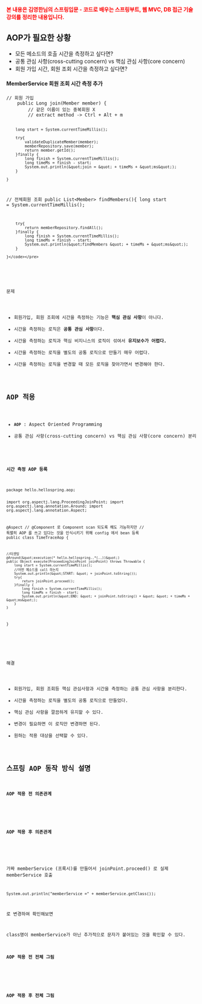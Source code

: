 <p><strong><p style="color: red;">본 내용은 김영한님의 스프링입문 - 코드로 배우는 스프링부트, 웹 MVC, DB 접근 기술 강의를 정리한 내용입니다.</p></strong></p>
<h2 id="aop가-필요한-상황">AOP가 필요한 상황</h2>
<ul>
<li>모든 메소드의 호출 시간을 측정하고 싶다면? </li>
<li>공통 관심 사항(cross-cutting concern) vs 핵심 관심 사항(core concern)</li>
<li>회원 가입 시간, 회원 조회 시간을 측정하고 싶다면?
<img alt="" src="https://velog.velcdn.com/images/gmltn9233/post/61fe902d-5897-41a9-a0af-fdfded9f5b56/image.png" /></li>
</ul>
<h4 id="memberservice-회원-조회-시간-측정-추가">MemberService 회원 조회 시간 측정 추가</h4>
<pre><code class="language-java">// 회원 가입
    public Long join(Member member) {
        // 같은 이름이 있는 중복회원 X
        // extract method -&gt; Ctrl + Alt + m

        long start = System.currentTimeMillis();

        try{
            validateDuplicateMember(member);
            memberRepository.save(member);
            return member.getId();
        }finally {
            long finish = System.currentTimeMillis();
            long timeMs = finish - start;
            System.out.println(&quot;join = &quot; + timeMs + &quot;ms&quot;);
        }

    }
 // 전체회원 조회
    public List&lt;Member&gt; findMembers(){
        long start = System.currentTimeMillis();

        try{
            return memberRepository.findAll();
        }finally {
            long finish = System.currentTimeMillis();
            long timeMs = finish - start;
            System.out.println(&quot;findMembers &quot; + timeMs + &quot;ms&quot;);
        }

    }</code></pre>
<p><img alt="" src="https://velog.velcdn.com/images/gmltn9233/post/3f6ea8ce-0aca-4b61-8e04-b5ac992ac260/image.png" /></p>
<p>문제</p>
<ul>
<li>회원가입, 회원 조회에 시간을 측정하는 기능은 <strong>핵심 관심 사항</strong>이 아니다.</li>
<li>시간을 측정하는 로직은 <strong>공통 관심 사항</strong>이다.</li>
<li>시간을 측정하는 로직과 핵심 비지니스의 로직이 섞여서 <strong>유지보수가 어렵다.</strong></li>
<li>시간을 측정하는 로직을 별도의 공통 로직으로 만들기 매우 어렵다.</li>
<li>시간을 측정하는 로직을 변경할 때 모든 로직을 찾아가면서 변경해야 한다.</li>
</ul>
<h2 id="aop-적용">AOP 적용</h2>
<ul>
<li><strong><code>AOP</code></strong> : Aspect Oriented Programming</li>
<li>공통 관심 사항(cross-cutting concern) vs 핵심 관심 사항(core concern) 분리
<img alt="" src="https://velog.velcdn.com/images/gmltn9233/post/1c342f36-514c-488c-9c52-f94496cb6c05/image.png" /></li>
</ul>
<h4 id="시간-측정-aop-등록">시간 측정 AOP 등록</h4>
<pre><code class="language-java">package hello.hellospring.aop;

import org.aspectj.lang.ProceedingJoinPoint;
import org.aspectj.lang.annotation.Around;
import org.aspectj.lang.annotation.Aspect;

@Aspect
// @Component 로 Component scan 되도록 해도 가능하지만
// 특별히 AOP 를 쓰고 있다는 것을 인식시키기 위해 config 에서 bean 등록
public class TimeTraceAop {

    //타겟팅
    @Around(&quot;execution(* hello.hellospring..*(..))&quot;)
    public Object execute(ProceedingJoinPoint joinPoint) throws Throwable {
        long start = System.currentTimeMillis();
        //어떤 메소드를 call 하는지
        System.out.println(&quot;START: &quot; + joinPoint.toString());
        try{
            return joinPoint.proceed();
        }finally {
            long finish = System.currentTimeMillis();
            long timeMs = finish - start;
            System.out.println(&quot;END: &quot; + joinPoint.toString() + &quot; &quot; + timeMs + &quot;ms&quot;);
        }
    }
}</code></pre>
<p><img alt="" src="https://velog.velcdn.com/images/gmltn9233/post/33c75651-c056-4888-ab37-8a49757bd492/image.png" /></p>
<p>해결</p>
<ul>
<li>회원가입, 회원 조회등 핵심 관심사항과 시간을 측정하는 공통 관심 사항을 분리한다.</li>
<li>시간을 측정하는 로직을 별도의 공통 로직으로 만들었다.</li>
<li>핵심 관심 사항을 깔끔하게 유지할 수 있다.</li>
<li>변경이 필요하면 이 로직만 변경하면 된다.</li>
<li>원하는 적용 대상을 선택할 수 있다.</li>
</ul>
<h2 id="스프링-aop-동작-방식-설명">스프링 AOP 동작 방식 설명</h2>
<h4 id="aop-적용-전-의존관계">AOP 적용 전 의존관계</h4>
<p><img alt="" src="https://velog.velcdn.com/images/gmltn9233/post/3ea2a131-4d4e-4682-80f0-5d86e1d2449d/image.png" /></p>
<h4 id="aop-적용-후-의존관계">AOP 적용 후 의존관계</h4>
<p><img alt="" src="https://velog.velcdn.com/images/gmltn9233/post/801006fd-9d95-43c3-bf03-d403c4649f00/image.png" /></p>
<p>가짜 memberService (프록시)를 만들어서 joinPoint.proceed() 로 실제 memberService 호출</p>
<pre><code class="language-java">System.out.println(&quot;memberService =&quot; + memberService.getClass());</code></pre>
<p>로 변경하여 확인해보면
<img alt="" src="https://velog.velcdn.com/images/gmltn9233/post/2ad029ee-dd35-449a-aba8-a758be1cba2e/image.png" /></p>
<p>class명이 memberService가 아닌 추가적으로 문자가 붙어있는 것을 확인할 수 있다.</p>
<h4 id="aop-적용-전-전체-그림">AOP 적용 전 전체 그림</h4>
<p><img alt="" src="https://velog.velcdn.com/images/gmltn9233/post/4dd8b544-c99c-40fc-88b0-de5dcb72d31d/image.png" /></p>
<h4 id="aop-적용-후-전체-그림">AOP 적용 후 전체 그림</h4>
<p><img alt="" src="https://velog.velcdn.com/images/gmltn9233/post/d4096995-00da-41c4-88f9-c77502eec707/image.png" /></p>